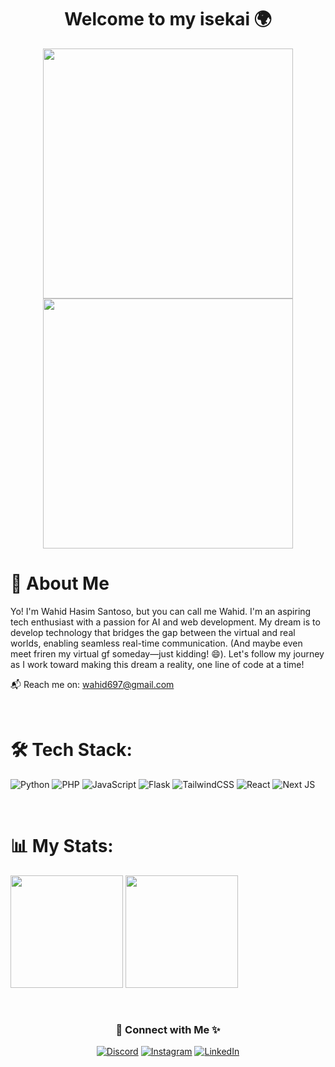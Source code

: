 <!-- [![MasterHead](https://64.media.tumblr.com/0786520fae641ba6c7809432ee5068bc/737d50b3957ba3f4-c2/s640x960/ccd2f8bfccdb6ad9c1e2b060803bce4d51d3e97f.gif)](https://rishavchanda.io) -->

<h1 align="center"> Welcome to my isekai 🌍</h1>

<p align="center">
  <img width="400" src="https://i.pinimg.com/originals/51/a1/68/51a1685a81172ce52b1b14214790a75b.gif"/>
  <img width="400" src="https://i.pinimg.com/originals/71/90/6c/71906c5eff4079a648c57aed47cc46fc.gif"/> <br/>
</p>

<!-- # Hi!👋 I'm Wahid Hasim Santoso -->

# 🚀 About Me

Yo! I'm Wahid Hasim Santoso, but you can call me Wahid. I'm an aspiring tech enthusiast with a
passion for AI and web development. My dream is to develop technology that bridges the gap between
the virtual and real worlds, enabling seamless real-time communication. (And maybe even meet friren
my virtual gf someday—just kidding! 😄). Let's follow my journey as I work toward making this dream
a reality, one line of code at a time!

📬 Reach me on: [wahid697@gmail.com](mailto:wahidh697@gmail.com)

<br/>

# 🛠️ Tech Stack:

![Python](https://img.shields.io/badge/python-3670A0?style=for-the-badge&logo=python&logoColor=ffdd54)
![PHP](https://img.shields.io/badge/php-%23777BB4.svg?style=for-the-badge&logo=php&logoColor=white)
![JavaScript](https://img.shields.io/badge/javascript-%23323330.svg?style=for-the-badge&logo=javascript&logoColor=%23F7DF1E)
![Flask](https://img.shields.io/badge/flask-%23000.svg?style=for-the-badge&logo=flask&logoColor=white)
![TailwindCSS](https://img.shields.io/badge/tailwindcss-%2338B2AC.svg?style=for-the-badge&logo=tailwind-css&logoColor=white)
![React](https://img.shields.io/badge/react-%2320232a.svg?style=for-the-badge&logo=react&logoColor=%2361DAFB)
![Next JS](https://img.shields.io/badge/Next-black?style=for-the-badge&logo=next.js&logoColor=white)

<br/>

# 📊 My Stats:

<p>
  <img height="180em" src="https://github-readme-stats.vercel.app/api?username=Hazz-i&theme=algolia&hide_border=false&include_all_commits=true&count_private=true"/>
  <img height="180em" src="https://github-readme-stats.vercel.app/api/top-langs/?username=Hazz-i&layout=compact&langs_count=8&theme=algolia&border_radius=10"/>
</p>

<br/>

<!-- Socials -->
<div align="center">
  
<h3> 💫 Connect with Me ✨ </h3>

[![Discord](https://img.shields.io/badge/Discord-%237289DA.svg?logo=discord&logoColor=white)](https://discord.gg/6ME9TDt)
[![Instagram](https://img.shields.io/badge/Instagram-%23E4405F.svg?logo=Instagram&logoColor=white)](https://www.instagram.com/wh.hasn/)
[![LinkedIn](https://img.shields.io/badge/LinkedIn-%230077B5.svg?logo=linkedin&logoColor=white)](https://www.linkedin.com/in/wahid-hasim-santoso)

</div>

<!-- Proudly created with GPRM ( https://gprm.itsvg.in ) -->

